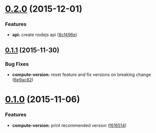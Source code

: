 <a name="0.2.0"></a>
# [0.2.0](https://github.com/JamieMason/conventional-recommended-version/compare/0.1.1...v0.2.0) (2015-12-01)


### Features

* **api:** create nodejs api ([8cf496e](https://github.com/JamieMason/conventional-recommended-version/commit/8cf496e))



<a name="0.1.1"></a>
## [0.1.1](https://github.com/JamieMason/conventional-recommended-version/compare/0.1.0...0.1.1) (2015-11-30)


### Bug Fixes

* **compute-version:** reset feature and fix versions on breaking change ([6e9ac82](https://github.com/JamieMason/conventional-recommended-version/commit/6e9ac82))



<a name="0.1.0"></a>
# [0.1.0](https://github.com/JamieMason/conventional-recommended-version/compare/f616514...0.1.0) (2015-11-06)


### Features

* **compute-version:** print recommended version ([f616514](https://github.com/JamieMason/conventional-recommended-version/commit/f616514))




